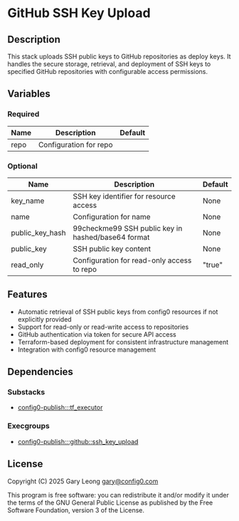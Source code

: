 # GitHub SSH Key Upload

## Description
This stack uploads SSH public keys to GitHub repositories as deploy keys. It handles the secure storage, retrieval, and deployment of SSH keys to specified GitHub repositories with configurable access permissions.

## Variables

### Required
| Name | Description | Default |
|------|-------------|---------|
| repo | Configuration for repo |  |

### Optional
| Name | Description | Default |
|------|-------------|---------|
| key_name | SSH key identifier for resource access | None |
| name | Configuration for name | None |
| public_key_hash | 99checkme99 SSH public key in hashed/base64 format | None |
| public_key | SSH public key content | None |
| read_only | Configuration for read-only access to repo | "true" |

## Features
- Automatic retrieval of SSH public keys from config0 resources if not explicitly provided
- Support for read-only or read-write access to repositories
- GitHub authentication via token for secure API access
- Terraform-based deployment for consistent infrastructure management
- Integration with config0 resource management

## Dependencies

### Substacks
- [config0-publish:::tf_executor](https://api-app.config0.com/web_api/v1.0/stacks/config0-publish/tf_executor)

### Execgroups
- [config0-publish:::github::ssh_key_upload](https://api-app.config0.com/web_api/v1.0/exec/groups/config0-publish/github/ssh_key_upload)

## License
Copyright (C) 2025 Gary Leong <gary@config0.com>

This program is free software: you can redistribute it and/or modify
it under the terms of the GNU General Public License as published by
the Free Software Foundation, version 3 of the License.